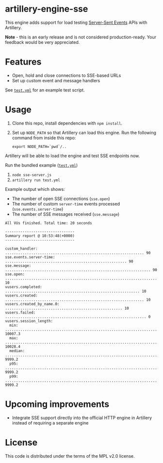 # artillery-engine-sse

This engine adds support for load testing [Server-Sent Events](https://developer.mozilla.org/en-US/docs/Web/API/Server-sent_events/Using_server-sent_events) APIs with Artillery.

**Note** - this is an early release and is not considered production-ready. Your feedback would be very appreciated.

# Features

- Open, hold and close connections to SSE-based URLs
- Set up custom event and message handlers

See [`test.yml`](./test.yml) for an example test script.

# Usage

1. Clone this repo, install dependencies with `npm install`.
2. Set up `NODE_PATH` so that Artillery can load this engine. Run the following command from inside this repo:

    ```
    export NODE_PATH=`pwd`/..
    ```

Artillery will be able to load the engine and test SSE endpoints now.

Run the bundled example ([`test.yml`](./test.yml))

1. `node sse-server.js`
2. `artillery run test.yml`

Example output which shows:

- The number of open SSE connections (`sse.open`)
- The number of custom `server-time` events processed (`sse.events.server-time`)
- The number of SSE messages received (`sse.message`)

```
All VUs finished. Total time: 20 seconds

--------------------------------
Summary report @ 10:53:48(+0000)
--------------------------------

custom_handler: ................................................................ 90
sse.events.server-time: ........................................................ 90
sse.message: ................................................................... 90
sse.open: ...................................................................... 10
vusers.completed: .............................................................. 10
vusers.created: ................................................................ 10
vusers.created_by_name.0: ...................................................... 10
vusers.failed: ................................................................. 0
vusers.session_length:
  min: ......................................................................... 10007.3
  max: ......................................................................... 10028.4
  median: ...................................................................... 9999.2
  p95: ......................................................................... 9999.2
  p99: ......................................................................... 9999.2
```

# Upcoming improvements

- Integrate SSE support directly into the official HTTP engine in Artillery instead of requiring a separate engine

# License

This code is distributed under the terms of the MPL v2.0 license.